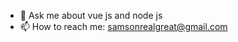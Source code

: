 
- 💬 Ask me about vue js and node js
- 📫 How to reach me: samsonrealgreat@gmail.com
<!-- ### Hi there  👋
#I am Samson Ikuomenisan

Portfolio : realgreat.netlify.app

- 🔭 I’m currently working on mastering node js
- 🌱 I’m currently learning node js
- 👯 I’m looking to collaborate on programs that solves rel-life problems
- 🤔 I’m looking for help with node js
- 💬 Ask me about vue js
- 📫 How to reach me: samsonrealgreat@gmail.com
- 😄 Pronouns: He/Him
- ⚡ Fun fact: I am lively to be with 

[![trophy](https://github-profile-trophy.vercel.app/?username=Realgreat01)](https://github.com/ryo-ma/github-profile-trophy)

![Anurag's GitHub stats](https://github-readme-stats.vercel.app/api?username=Realgreat01&show_icons=true)

[![Top Langs](https://github-readme-stats.vercel.app/api/top-langs/?username=Realgreat01)](https://github.com/anuraghazra/github-readme-stats)





 -->
